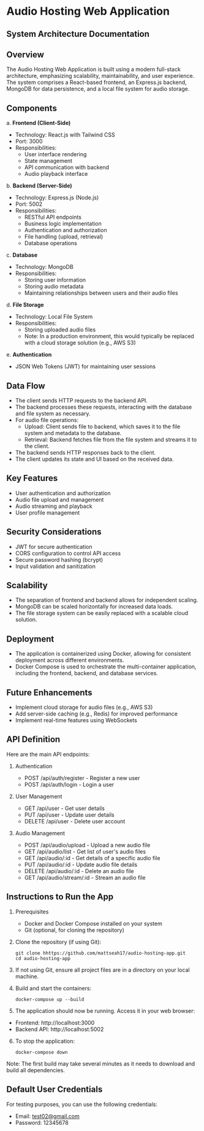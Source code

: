 # Audio Hosting Web Application

## System Architecture Documentation

## Overview

The Audio Hosting Web Application is built using a modern full-stack architecture, emphasizing scalability, maintainability, and user experience. The system comprises a React-based frontend, an Express.js backend, MongoDB for data persistence, and a local file system for audio storage.

## Components

a. **Frontend (Client-Side)**

- Technology: React.js with Tailwind CSS
- Port: 3000
- Responsibilities:
  - User interface rendering
  - State management
  - API communication with backend
  - Audio playback interface

b. **Backend (Server-Side)**

- Technology: Express.js (Node.js)
- Port: 5002
- Responsibilities:
  - RESTful API endpoints
  - Business logic implementation
  - Authentication and authorization
  - File handling (upload, retrieval)
  - Database operations

c. **Database**

- Technology: MongoDB
- Responsibilities:
  - Storing user information
  - Storing audio metadata
  - Maintaining relationships between users and their audio files

d. **File Storage**

- Technology: Local File System
- Responsibilities:
  - Storing uploaded audio files
  - Note: In a production environment, this would typically be replaced with a cloud storage solution (e.g., AWS S3)

e. **Authentication**

- JSON Web Tokens (JWT) for maintaining user sessions

## Data Flow

- The client sends HTTP requests to the backend API.
- The backend processes these requests, interacting with the database and file system as necessary.
- For audio file operations:
  - Upload: Client sends file to backend, which saves it to the file system and metadata to the database.
  - Retrieval: Backend fetches file from the file system and streams it to the client.
- The backend sends HTTP responses back to the client.
- The client updates its state and UI based on the received data.

## Key Features

- User authentication and authorization
- Audio file upload and management
- Audio streaming and playback
- User profile management

## Security Considerations

- JWT for secure authentication
- CORS configuration to control API access
- Secure password hashing (bcrypt)
- Input validation and sanitization

## Scalability

- The separation of frontend and backend allows for independent scaling.
- MongoDB can be scaled horizontally for increased data loads.
- The file storage system can be easily replaced with a scalable cloud solution.

## Deployment

- The application is containerized using Docker, allowing for consistent deployment across different environments.
- Docker Compose is used to orchestrate the multi-container application, including the frontend, backend, and database services.

## Future Enhancements

- Implement cloud storage for audio files (e.g., AWS S3)
- Add server-side caching (e.g., Redis) for improved performance
- Implement real-time features using WebSockets

## API Definition

Here are the main API endpoints:

1. Authentication

   - POST /api/auth/register - Register a new user
   - POST /api/auth/login - Login a user

2. User Management

   - GET /api/user - Get user details
   - PUT /api/user - Update user details
   - DELETE /api/user - Delete user account

3. Audio Management
   - POST /api/audio/upload - Upload a new audio file
   - GET /api/audio/list - Get list of user's audio files
   - GET /api/audio/:id - Get details of a specific audio file
   - PUT /api/audio/:id - Update audio file details
   - DELETE /api/audio/:id - Delete an audio file
   - GET /api/audio/stream/:id - Stream an audio file

## Instructions to Run the App

1. Prerequisites

   - Docker and Docker Compose installed on your system
   - Git (optional, for cloning the repository)

2. Clone the repository (if using Git):

   ```
   git clone hhttps://github.com/mattseah17/audio-hosting-app.git
   cd audio-hosting-app
   ```

3. If not using Git, ensure all project files are in a directory on your local machine.

4. Build and start the containers:

   ```
   docker-compose up --build
   ```

5. The application should now be running. Access it in your web browser:

- Frontend: http://localhost:3000
- Backend API: http://localhost:5002

6. To stop the application:
   ```
   docker-compose down
   ```

Note: The first build may take several minutes as it needs to download and build all dependencies.

## Default User Credentials

For testing purposes, you can use the following credentials:

- Email: test02@gmail.com
- Password: 12345678
